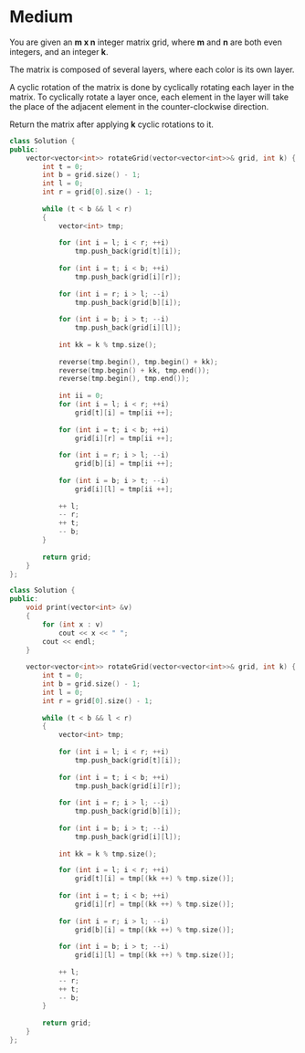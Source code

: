 # Medium

You are given an **m x n** integer matrix grid​​​, where **m** and **n** are both even integers, and an integer **k**.

The matrix is composed of several layers, where each color is its own layer.

A cyclic rotation of the matrix is done by cyclically rotating each layer in the matrix. To cyclically rotate a layer once, each element in the layer will take the place of the adjacent element in the counter-clockwise direction.

Return the matrix after applying **k** cyclic rotations to it.

```cpp
class Solution {
public:
    vector<vector<int>> rotateGrid(vector<vector<int>>& grid, int k) {
        int t = 0;
        int b = grid.size() - 1;
        int l = 0;
        int r = grid[0].size() - 1;
        
        while (t < b && l < r)
        {
            vector<int> tmp;
            
            for (int i = l; i < r; ++i)
                tmp.push_back(grid[t][i]);
            
            for (int i = t; i < b; ++i)
                tmp.push_back(grid[i][r]);
            
            for (int i = r; i > l; --i)
                tmp.push_back(grid[b][i]);
            
            for (int i = b; i > t; --i)
                tmp.push_back(grid[i][l]);
            
            int kk = k % tmp.size();
            
            reverse(tmp.begin(), tmp.begin() + kk);
            reverse(tmp.begin() + kk, tmp.end());
            reverse(tmp.begin(), tmp.end());
            
            int ii = 0;
            for (int i = l; i < r; ++i)
                grid[t][i] = tmp[ii ++];
            
            for (int i = t; i < b; ++i)
                grid[i][r] = tmp[ii ++];
            
            for (int i = r; i > l; --i)
                grid[b][i] = tmp[ii ++];
            
            for (int i = b; i > t; --i)
                grid[i][l] = tmp[ii ++];
            
            ++ l;
            -- r;
            ++ t;
            -- b;
        }
        
        return grid;
    }
};
```

```cpp
class Solution {
public:
    void print(vector<int> &v)
    {
        for (int x : v)
            cout << x << " ";
        cout << endl;
    }
    
    vector<vector<int>> rotateGrid(vector<vector<int>>& grid, int k) {
        int t = 0;
        int b = grid.size() - 1;
        int l = 0;
        int r = grid[0].size() - 1;
        
        while (t < b && l < r)
        {
            vector<int> tmp;
            
            for (int i = l; i < r; ++i)
                tmp.push_back(grid[t][i]);
            
            for (int i = t; i < b; ++i)
                tmp.push_back(grid[i][r]);
            
            for (int i = r; i > l; --i)
                tmp.push_back(grid[b][i]);
            
            for (int i = b; i > t; --i)
                tmp.push_back(grid[i][l]);
            
            int kk = k % tmp.size();

            for (int i = l; i < r; ++i)
                grid[t][i] = tmp[(kk ++) % tmp.size()];
            
            for (int i = t; i < b; ++i)
                grid[i][r] = tmp[(kk ++) % tmp.size()];
            
            for (int i = r; i > l; --i)
                grid[b][i] = tmp[(kk ++) % tmp.size()];
            
            for (int i = b; i > t; --i)
                grid[i][l] = tmp[(kk ++) % tmp.size()];
            
            ++ l;
            -- r;
            ++ t;
            -- b;
        }
        
        return grid;
    }
};
```

